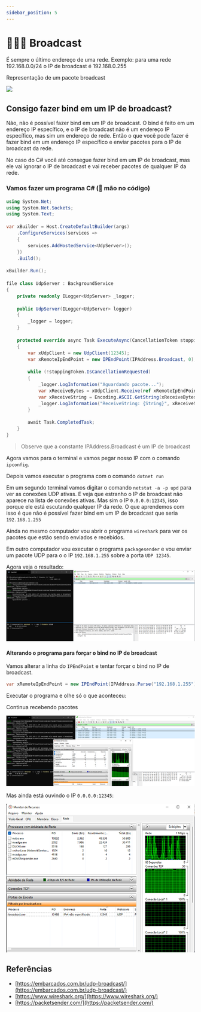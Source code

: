 ```yaml
---
sidebar_position: 5
---
```


# 👨‍👩‍👦 Broadcast

É sempre o último endereço de uma rede. Exemplo: para uma rede 192.168.0.0/24 o IP de broadcast é 192.168.0.255

Representação de um pacote broadcast

![](https://i.stack.imgur.com/Jq190.gif)

## Consigo fazer bind em um IP de broadcast?

Não, não é possível fazer bind em um IP de broadcast. O bind é feito em um endereço IP específico, e o IP de broadcast não é um endereço IP específico, mas sim um endereço de rede. Então o que você pode fazer é fazer bind em um endereço IP específico e enviar pacotes para o IP de broadcast da rede.

No caso do C# você até consegue fazer bind em um IP de broadcast, mas ele vai ignorar o IP de broadcast e vai receber pacotes de qualquer IP da rede.

### Vamos fazer um programa C# (🔨 mão no código)

```csharp
using System.Net;
using System.Net.Sockets;
using System.Text;

var xBuilder = Host.CreateDefaultBuilder(args)
    .ConfigureServices(services =>
    {
        services.AddHostedService<UdpServer>();
    })
    .Build();

xBuilder.Run();

file class UdpServer : BackgroundService
{
    private readonly ILogger<UdpServer> _logger;

    public UdpServer(ILogger<UdpServer> logger)
    {
        _logger = logger;
    }

    protected override async Task ExecuteAsync(CancellationToken stoppingToken)
    {
        var xUdpClient = new UdpClient(12345);
        var xRemoteIpEndPoint = new IPEndPoint(IPAddress.Broadcast, 0);

        while (!stoppingToken.IsCancellationRequested)
        {
            _logger.LogInformation("Aguardando pacote...");
            var xReceiveBytes = xUdpClient.Receive(ref xRemoteIpEndPoint);
            var xReceiveString = Encoding.ASCII.GetString(xReceiveBytes);
            _logger.LogInformation("ReceiveString: {String}", xReceiveString);
        }

        await Task.CompletedTask;
    }
}
```

> Observe que a constante IPAddress.Broadcast é um IP de broadcast

Agora vamos para o terminal e vamos pegar nosso IP com o comando `ipconfig`.

Depois vamos executar o programa com o comando `dotnet run`

Em um segundo terminal vamos digitar o comando `netstat -a -p upd` para ver as conexões UDP ativas. E veja que estranho o IP de broadcast não aparece na lista de conexões ativas. Mas sim o IP `0.0.0.0:12345`, isso porque ele está escutando qualquer IP da rede. O que aprendemos com isso é que não é possível fazer bind em um IP de broadcast que seria `192.168.1.255`

Ainda no mesmo computador vou abrir o programa `wireshark` para ver os pacotes que estão sendo enviados e recebidos.

Em outro computador vou executar o programa `packagesender` e vou enviar um pacote UDP para o o IP `192.168.1.255` sobre a porta `UDP 12345`.

Agora veja o resultado:
![Alt text](./image1.png)

#### Alterando o programa para forçar o bind no IP de broadcast

Vamos alterar a linha do `IPEndPoint` e tentar forçar o bind no IP de broadcast.

```csharp
var xRemoteIpEndPoint = new IPEndPoint(IPAddress.Parse("192.168.1.255"), 0);
```

Executar o programa e olhe só o que aconteceu:

Continua recebendo pacotes

![Alt text](./image2.png)

Mas ainda está ouvindo o IP `0.0.0.0:12345`:

![Alt text](./image3.png)

## Referências

- [https://embarcados.com.br/udp-broadcast/](https://embarcados.com.br/udp-broadcast/)
- [https://www.wireshark.org/](https://www.wireshark.org/)
- [https://packetsender.com/](https://packetsender.com/)
